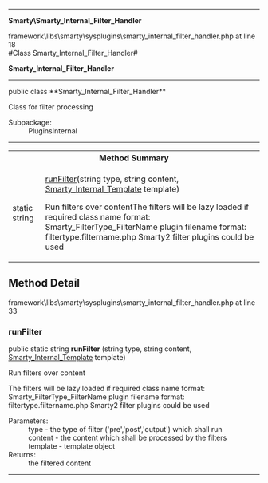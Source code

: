 
- - -

**Smarty\Smarty_Internal_Filter_Handler**
<div class="location">framework\libs\smarty\sysplugins\smarty_internal_filter_handler.php at line 18</div>
#Class Smarty_Internal_Filter_Handler#

**Smarty_Internal_Filter_Handler**


- - -

<p class="signature">public  class **Smarty_Internal_Filter_Handler**</p>

<div class="comment" id="overview_description"><p>Class for filter processing</p></div>

<dl>
<dt>Subpackage:</dt>
<dd>PluginsInternal</dd>
</dl>

- - -

<table id="summary_method">
<tr><th colspan="2">Method Summary</th></tr>
<tr>
<td class="type"> static  string</td>
<td class="description"><p class="name"><a href="#runfilter">runFilter</a>(string type, string content, <a href="../smarty/smarty_internal_template.html">Smarty_Internal_Template</a> template)</p><p class="description">Run filters over contentThe filters will be lazy loaded if required
class name format: Smarty_FilterType_FilterName
plugin filename format: filtertype.filtername.php
Smarty2 filter plugins could be used</p></td>
</tr>
</table>

<h2 id="detail_method">Method Detail</h2>
<div class="location">framework\libs\smarty\sysplugins\smarty_internal_filter_handler.php at line 33</div>
<h3 id="runFilter()">runFilter</h3>

public static  string **runFilter** (string type, string content, <a href="../smarty/smarty_internal_template.html">Smarty_Internal_Template</a> template)<div class="details">
<p>Run filters over content</p><p>The filters will be lazy loaded if required
class name format: Smarty_FilterType_FilterName
plugin filename format: filtertype.filtername.php
Smarty2 filter plugins could be used</p><dl>
<dt>Parameters:</dt>
<dd>type - the type of filter ('pre','post','output') which shall run</dd>
<dd>content - the content which shall be processed by the filters</dd>
<dd>template - template object</dd>
<dt>Returns:</dt>
<dd>the filtered content</dd>
</dl>
</div>

- - -

